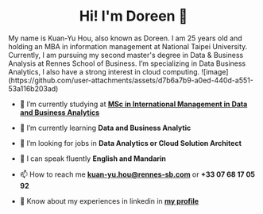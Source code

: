 <h1 align="center">Hi! I'm Doreen 👋 </h1>

<p align="left"> My name is Kuan-Yu Hou, also known as Doreen. I am 25 years old and holding an MBA in information management at National Taipei University. Currently, I am pursuing my second master's degree in Data & Business Analysis at Rennes School of Business. I’m specializing in Data Business Analytics, I also have a strong interest in cloud computing.  ![image](https://github.com/user-attachments/assets/d7b6a7b9-a0ed-440d-a551-53a116b203ad)
</p>

- 🔭 I’m currently studying at **[MSc in International Management in Data and Business Analytics](https://www.rennes-sb.com/programmes/postgraduate/discover-masters/master-of-science-in-international-management/)**

- 🌱 I’m currently learning **Data and Business Analytic**

- 🤝 I’m looking for jobs in **Data Analytics or Cloud Solution Architect**

- 💬 I can speak fluently **English and Mandarin**

- 📫 How to reach me **[kuan-yu.hou@rennes-sb.com](mailto:kuan-yu.hou@rennes-sb.com)** or **+33 07 68 17 05 92**

- 📄 Know about my experiences in linkedin in **[my profile](https://www.linkedin.com/in/xianha/)**

<!--
**DoreenHou/DoreenHou** is a ✨ _special_ ✨ repository because its `README.md` (this file) appears on your GitHub profile.

Here are some ideas to get you started:

- 🔭 I’m currently working on ...
- 🌱 I’m currently learning ...
- 👯 I’m looking to collaborate on ...
- 🤔 I’m looking for help with ...
- 💬 Ask me about ...
- 📫 How to reach me: ...
- 😄 Pronouns: ...
- ⚡ Fun fact: ...
-->

